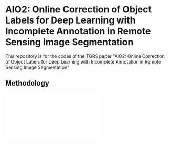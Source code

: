 # AIO2: Online Correction of Object Labels for Deep Learning with Incomplete Annotation in Remote Sensing Image Segmentation

This repository is for the codes of the TGRS paper "AIO2: Online Correction of Object Labels for Deep Learning with Incomplete Annotation in Remote Sensing Image Segmentation"


## Methodology
![Illustration of AIO2](media/Flowchart.pdf)
